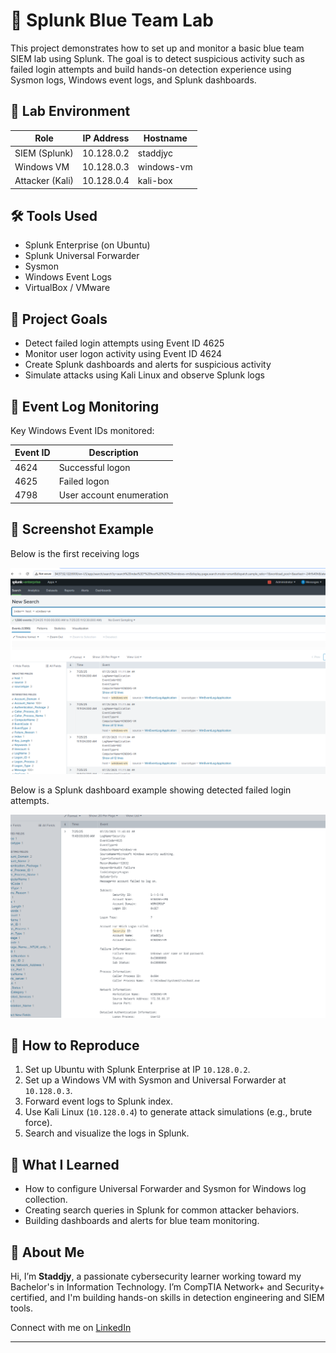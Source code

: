 # 🔐 Splunk Blue Team Lab

This project demonstrates how to set up and monitor a basic blue team SIEM lab using Splunk. The goal is to detect suspicious activity such as failed login attempts and build hands-on detection experience using Sysmon logs, Windows event logs, and Splunk dashboards.

## 📁 Lab Environment

| Role           | IP Address    | Hostname     |
|----------------|---------------|--------------|
| SIEM (Splunk)  | 10.128.0.2    | staddjyc     |
| Windows VM     | 10.128.0.3    | windows-vm   |
| Attacker (Kali)| 10.128.0.4    | kali-box     |

## 🛠️ Tools Used

- Splunk Enterprise (on Ubuntu)
- Splunk Universal Forwarder
- Sysmon
- Windows Event Logs
- VirtualBox / VMware

## 🎯 Project Goals

- Detect failed login attempts using Event ID 4625
- Monitor user logon activity using Event ID 4624
- Create Splunk dashboards and alerts for suspicious activity
- Simulate attacks using Kali Linux and observe Splunk logs

## 🧪 Event Log Monitoring

Key Windows Event IDs monitored:

| Event ID | Description             |
|----------|-------------------------|
| 4624     | Successful logon        |
| 4625     | Failed logon            |
| 4798     | User account enumeration|

## 📸 Screenshot Example
Below is the first receiving logs

![Failed Log Screenshot](screenshots/first_logs_splunk1.png)

Below is a Splunk dashboard example showing detected failed login attempts.

![Failed Log Screenshot](screenshots/splunk_log_failed_staddjy.png)



## 📄 How to Reproduce

1. Set up Ubuntu with Splunk Enterprise at IP `10.128.0.2`.
2. Set up a Windows VM with Sysmon and Universal Forwarder at `10.128.0.3`.
3. Forward event logs to Splunk index.
4. Use Kali Linux (`10.128.0.4`) to generate attack simulations (e.g., brute force).
5. Search and visualize the logs in Splunk.

## 🧠 What I Learned

- How to configure Universal Forwarder and Sysmon for Windows log collection.
- Creating search queries in Splunk for common attacker behaviors.
- Building dashboards and alerts for blue team monitoring.

## 🙋 About Me

Hi, I’m **Staddjy**, a passionate cybersecurity learner working toward my Bachelor's in Information Technology. I’m CompTIA Network+ and Security+ certified, and I'm building hands-on skills in detection engineering and SIEM tools.

Connect with me on [LinkedIn](https://www.linkedin.com/in/carven-caze-168905174/)

---


